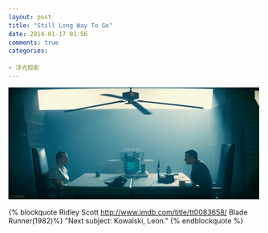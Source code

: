 ```yaml
---
layout: post
title: "Still Long Way To Go"
date: 2014-01-17 01:56
comments: true
categories: 

- 浮光掠影
---
```


![Next Subject](/downloads/images/next_subject_in_blade_runner.gif "Don't touch me...")

{% blockquote Ridley Scott http://www.imdb.com/title/tt0083658/ Blade Runner(1982)%}
"Next subject: Kowalski, Leon."
{% endblockquote %}